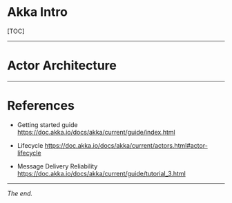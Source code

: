 Akka Intro
===============================================================================

[TOC]



-------------------------------------------------------------------------------
# Actor Architecture




-------------------------------------------------------------------------------
# References

- Getting started guide
  https://doc.akka.io/docs/akka/current/guide/index.html

- Lifecycle
  https://doc.akka.io/docs/akka/current/actors.html#actor-lifecycle 

- Message Delivery Reliability
  https://doc.akka.io/docs/akka/current/guide/tutorial_3.html 

  

-------------------------------------------------------------------------------
_The end._

